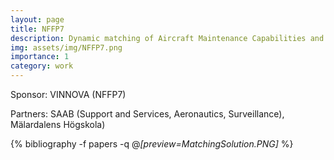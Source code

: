 ```yaml
---
layout: page
title: NFFP7
description: Dynamic matching of Aircraft Maintenance Capabilities and Tactical Needs using Machine Learning and Big-Data. Digital Twins for Air Military Fleets
img: assets/img/NFFP7.png
importance: 1
category: work
---
```



Sponsor: VINNOVA (NFFP7)

Partners: SAAB (Support and Services, Aeronautics, Surveillance), Mälardalens Högskola)

<div class="publications">

{% bibliography -f papers -q @*[preview=MatchingSolution.PNG]* %}

</div>
